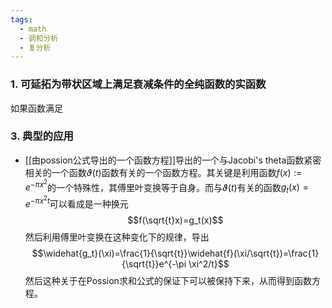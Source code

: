 ```yaml
---
tags:
  - math
  - 调和分析
  - 复分析
---
```

### 1. 可延拓为带状区域上满足衰减条件的全纯函数的实函数

如果函数满足

### 3. 典型的应用

* [[由possion公式导出的一个函数方程]]导出的一个与Jacobi's theta函数紧密相关的一个函数$\vartheta(t)$函数有关的一个函数方程。其关键是利用函数$f(x):=e^{-\pi x^2}$的一个特殊性，其傅里叶变换等于自身。而与$\vartheta(t)$有关的函数$g_t(x)=e^{-\pi x^2 t}$可以看成是一种换元$$f(\sqrt{t}x)=g_t(x)$$然后利用傅里叶变换在这种变化下的规律，导出$$\widehat{g_t}(\xi)=\frac{1}{\sqrt{t}}\widehat{f}(\xi/\sqrt{t})=\frac{1}{\sqrt{t}}e^{-\pi \xi^2/t}$$然后这种关于在Possion求和公式的保证下可以被保持下来，从而得到函数方程。